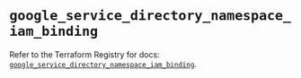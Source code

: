 # `google_service_directory_namespace_iam_binding`

Refer to the Terraform Registry for docs: [`google_service_directory_namespace_iam_binding`](https://registry.terraform.io/providers/hashicorp/google-beta/5.19.0/docs/resources/google_service_directory_namespace_iam_binding).
